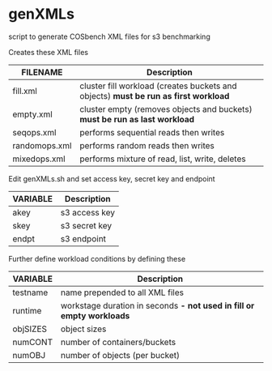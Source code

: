 # genXMLs
script to generate COSbench XML files for s3 benchmarking

Creates these XML files

FILENAME | Description
-------- | -----------
fill.xml | cluster fill workload (creates buckets and objects) **must be run as first workload**
empty.xml | cluster empty (removes objects and buckets) **must be run as last workload**
seqops.xml | performs sequential reads then writes
randomops.xml | performs random reads then writes
mixedops.xml | performs mixture of read, list, write, deletes

Edit genXMLs.sh and set access key, secret key and endpoint

VARIABLE | Description
-------- | -----------
akey | s3 access key
skey | s3 secret key
endpt | s3 endpoint

Further define workload conditions by defining these

VARIABLE | Description
-------- | -----------
testname | name prepended to all XML files
runtime | workstage duration in seconds **- not used in fill or empty workloads**
objSIZES | object sizes
numCONT | number of containers/buckets     
numOBJ  | number of objects (per bucket)
